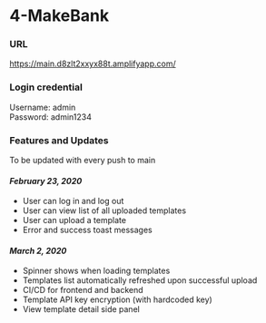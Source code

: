 # 4-MakeBank

### URL
https://main.d8zlt2xxyx88t.amplifyapp.com/

### Login credential
Username: admin\
Password: admin1234

### Features and Updates
To be updated with every push to main
#### ***February 23, 2020***
- User can log in and log out
- User can view list of all uploaded templates
- User can upload a template
- Error and success toast messages
#### ***March 2, 2020***
- Spinner shows when loading templates
- Templates list automatically refreshed upon successful upload
- CI/CD for frontend and backend
- Template API key encryption (with hardcoded key)
- View template detail side panel

